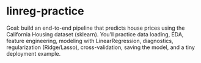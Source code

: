 # linreg-practice
Goal: build an end-to-end pipeline that predicts house prices using the California Housing dataset (sklearn). You’ll practice data loading, EDA, feature engineering, modeling with LinearRegression, diagnostics, regularization (Ridge/Lasso), cross-validation, saving the model, and a tiny deployment example.
